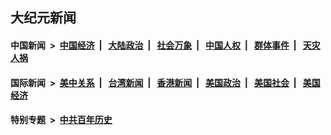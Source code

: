 ## 大纪元新闻

#### 中国新闻 &nbsp;>&nbsp; [中国经济](indexes/ncid283/README.md?04242045) &nbsp;| &nbsp; [大陆政治](indexes/ncid277/README.md?04242045) &nbsp;| &nbsp; [社会万象](indexes/ncid282/README.md?04242045) &nbsp;| &nbsp; [中国人权](indexes/ncid278/README.md?04242045) &nbsp;| &nbsp; [群体事件](indexes/ncid279/README.md?04242045) &nbsp;| &nbsp; [天灾人祸](indexes/ncid280/README.md?04242045)

#### 国际新闻 &nbsp;>&nbsp; [美中关系](indexes/nf1412576/README.md?04242045) &nbsp;| &nbsp; [台湾新闻](indexes/ncid1349361/README.md?04242045) &nbsp;| &nbsp; [香港新闻](indexes/ncid1349362/README.md?04242045) &nbsp;| &nbsp; [美国政治](indexes/ncid1078159/README.md?04242045) &nbsp;| &nbsp; [美国社会](indexes/ncid1078160/README.md?04242045) &nbsp;| &nbsp; [美国经济](indexes/ncid1078158/README.md?04242045)

#### 特别专题 &nbsp;>&nbsp; [中共百年历史](https://github.com/epoch-news/epoch-special/blob/master/README.md?04242045)  
